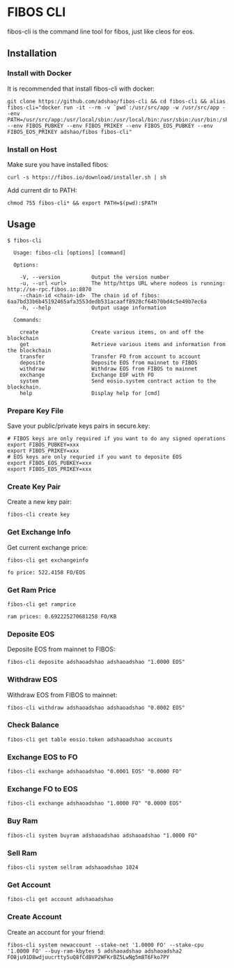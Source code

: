 # FIBOS CLI

fibos-cli is the command line tool for fibos, just like cleos for eos.

## Installation

### Install with Docker

It is recommended that install fibos-cli with docker:
```shell
git clone https://github.com/adshao/fibos-cli && cd fibos-cli && alias fibos-cli="docker run -it --rm -v `pwd`:/usr/src/app -w /usr/src/app --env PATH=/usr/src/app:/usr/local/sbin:/usr/local/bin:/usr/sbin:/usr/bin:/sbin:/bin --env FIBOS_PUBKEY --env FIBOS_PRIKEY --env FIBOS_EOS_PUBKEY --env FIBOS_EOS_PRIKEY adshao/fibos fibos-cli"
```

### Install on Host

Make sure you have installed fibos:
```shell
curl -s https://fibos.io/download/installer.sh | sh
```

Add current dir to PATH:
```shell
chmod 755 fibos-cli* && export PATH=$(pwd):$PATH
```

## Usage

```shell
$ fibos-cli

  Usage: fibos-cli [options] [command]

  Options:

    -V, --version          Output the version number
    -u, --url <url>        The http/https URL where nodeos is running: http://se-rpc.fibos.io:8870
    --chain-id <chain-id>  The chain id of fibos: 6aa7bd33b6b45192465afa3553dedb531acaaff8928cf64b70bd4c5e49b7ec6a
    -h, --help             Output usage information

  Commands:

    create                 Create various items, on and off the blockchain
    get                    Retrieve various items and information from the blockchain
    transfer               Transfer FO from account to account
    deposite               Deposite EOS from mainnet to FIBOS
    withdraw               Withdraw EOS from FIBOS to mainnet
    exchange               Exchange EOF with FO
    system                 Send eosio.system contract action to the blockchain.
    help                   Display help for [cmd]
```

### Prepare Key File

Save your public/private keys pairs in secure.key:
```shell
# FIBOS keys are only required if you want to do any signed operations
export FIBOS_PUBKEY=xxx
export FIBOS_PRIKEY=xxx
# EOS keys are only requried if you want to deposite EOS
export FIBOS_EOS_PUBKEY=xxx
export FIBOS_EOS_PRIKEY=xxx
```

### Create Key Pair

Create a new key pair:
```shell
fibos-cli create key
```

### Get Exchange Info

Get current exchange price:
```shell
fibos-cli get exchangeinfo

fo price: 522.4158 FO/EOS
```

### Get Ram Price

```shell
fibos-cli get ramprice

ram prices: 0.692225270681258 FO/KB
```

### Deposite EOS

Deposite EOS from mainnet to FIBOS:
```shell
fibos-cli deposite adshaoadshao adshaoadshao "1.0000 EOS"
```

### Withdraw EOS

Withdraw EOS from FIBOS to mainnet:
```shell
fibos-cli withdraw adshaoadshao adshaoadshao "0.0002 EOS"
```

### Check Balance

```shell
fibos-cli get table eosio.token adshaoadshao accounts
```

### Exchange EOS to FO

```shell
fibos-cli exchange adshaoadshao "0.0001 EOS" "0.0000 FO"
```

### Exchange FO to EOS

```shell
fibos-cli exchange adshaoadshao "1.0000 FO" "0.0000 EOS"
```

### Buy Ram

```shell
fibos-cli system buyram adshaoadshao adshaoadshao "1.0000 FO"
```

### Sell Ram

```shell
fibos-cli system sellram adshaoadshao 1024
```

### Get Account

```shell
fibos-cli get account adshaoadshao
```

### Create Account

Create an account for your friend:
```shell
fibos-cli system newaccount --stake-net '1.0000 FO' --stake-cpu '1.0000 FO' --buy-ram-kbytes 5 adshaoadshao adshaoadsha2 FO8ju91D8wdjuucrtty5uQ8fCdBVP2WFKrBZ5LwNg5m8T6Fko7PY
```
